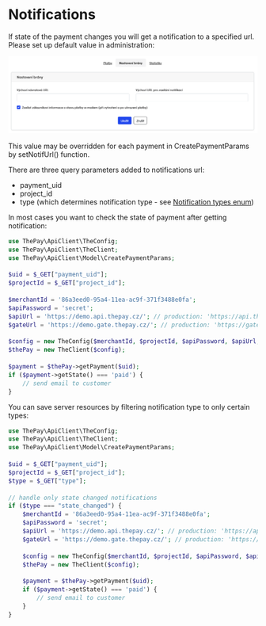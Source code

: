 # Notifications

If state of the payment changes you will get a notification to a specified url. Please set up default value in administration:

![settings](img/settings.png)

This value may be overridden for each payment in CreatePaymentParams by setNotifUrl() function.

There are three query parameters added to notifications url:

* payment_uid
* project_id
* type (which determines notification type - see [Notification types enum](https://dataapi21.docs.apiary.io/#introduction/enums/notification-types))

In most cases you want to check the state of payment after getting notification:

```php
use ThePay\ApiClient\TheConfig;
use ThePay\ApiClient\TheClient;
use ThePay\ApiClient\Model\CreatePaymentParams;

$uid = $_GET["payment_uid"];
$projectId = $_GET["project_id"];

$merchantId = '86a3eed0-95a4-11ea-ac9f-371f3488e0fa';
$apiPassword = 'secret';
$apiUrl = 'https://demo.api.thepay.cz/'; // production: 'https://api.thepay.cz/'
$gateUrl = 'https://demo.gate.thepay.cz/'; // production: 'https://gate.thepay.cz/'

$config = new TheConfig($merchantId, $projectId, $apiPassword, $apiUrl, $gateUrl);
$thePay = new TheClient($config);

$payment = $thePay->getPayment($uid);
if ($payment->getState() === 'paid') {
    // send email to customer
}
```

You can save server resources by filtering notification type to only certain types:

```php
use ThePay\ApiClient\TheConfig;
use ThePay\ApiClient\TheClient;
use ThePay\ApiClient\Model\CreatePaymentParams;

$uid = $_GET["payment_uid"];
$projectId = $_GET["project_id"];
$type = $_GET["type"];

// handle only state changed notifications
if ($type === "state_changed") {
    $merchantId = '86a3eed0-95a4-11ea-ac9f-371f3488e0fa';
    $apiPassword = 'secret';
    $apiUrl = 'https://demo.api.thepay.cz/'; // production: 'https://api.thepay.cz/'
    $gateUrl = 'https://demo.gate.thepay.cz/'; // production: 'https://gate.thepay.cz/'

    $config = new TheConfig($merchantId, $projectId, $apiPassword, $apiUrl, $gateUrl);
    $thePay = new TheClient($config);

    $payment = $thePay->getPayment($uid);
    if ($payment->getState() === 'paid') {
        // send email to customer
    }
}
```